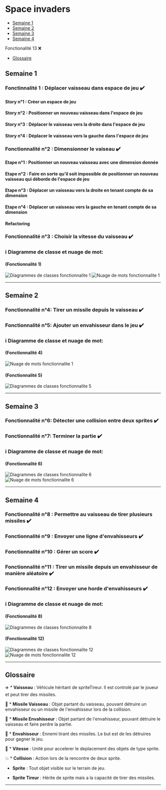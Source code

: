 # Space invaders
- [Semaine 1](#semaine1) 
- [Semaine 2](#semaine2) 
- [Semaine 3](#semaine3) 
- [Semaine 4](#semaine4) 

Fonctionalité 13 :x:

- [Glossaire](#glossaire) 

## Semaine 1 <a id="semaine 1"></a>
### Fonctinnalité 1 : Déplacer vaisseau dans espace de jeu :heavy_check_mark:
#### Story n°1 : Créer un espace de jeu 
#### Story n°2 : Positionner un nouveau vaisseau dans l'espace de jeu 
#### Story n°3 : Déplacer le vaisseau vers la droite dans l'espace de jeu 
#### Story n°4 : Déplacer le vaisseau vers la gauche dans l'espace de jeu 

### Fonctionnalité n°2 : Dimensionner le vaiseau :heavy_check_mark:
#### Etape n°1 : Positionner un nouveau vaisseau avec une dimension donnée 
#### Etape n°2 : Faire en sorte qu'il soit impossible de positionner un nouveau vaisseau qui déborde de l'espace de jeu 
#### Etape n°3 : Déplacer un vaisseau vers la droite en tenant compte de sa dimension 
#### Etape n°4 : Déplacer un vaisseau vers la gauche en tenant compte de sa dimension 
#### Refactoring

### Fonctionnalité n°3 : Choisir la vitesse du vaisseau :heavy_check_mark:

### :information_source: Diagramme de classe et nuage de mot:
#### (Fonctionnalité 1)
![Diagrammes de classes fonctionnalite 1](images/diagramme_fc1.png)
![Nuage de mots fonctionnalite 1](images/nuageMot_fc1.png)

------------- 

## Semaine 2 <a id="semaine 2"></a>
### Fonctionnalité n°4: Tirer un missile depuis le vaisseau :heavy_check_mark:
### Fonctionnalité n°5: Ajouter un envahisseur dans le jeu :heavy_check_mark:

### :information_source: Diagramme de classe et nuage de mot:
#### (Fonctionnalité 4)
![Nuage de mots fonctionnalite 1](images/nuageMot_fc4.png)

#### (Fonctionnalité 5)
![Diagrammes de classes fonctionnalite 5](images/diagramme_fc5.png)

------------- 

## Semaine 3 <a id="semaine 3"></a>
### Fonctionnalité n°6: Détecter une collision entre deux sprites :heavy_check_mark:
### Fonctionnalité n°7: Terminer la partie :heavy_check_mark:

### :information_source: Diagramme de classe et nuage de mot:
#### (Fonctionnalité 6)
![Diagrammes de classes fonctionnalite 6](images/diagramme_fc6.png)
![Nuage de mots fonctionnalite 6](images/nuageMot_fc6.png)

------------- 

## Semaine 4 <a id="semaine 4"></a>
### Fonctionnalité n°8 : Permettre au vaisseau de tirer plusieurs missiles :heavy_check_mark:
### Fonctionnalité n°9 : Envoyer une ligne d'envahisseurs :heavy_check_mark:
### Fonctionnalité n°10 : Gérer un score :heavy_check_mark:
### Fonctionnalité n°11 : Tirer un missile depuis un envahisseur de manière aléatoire :heavy_check_mark:
### Fonctionnalité n°12 : Envoyer une horde d'envahisseurs :heavy_check_mark:

### :information_source: Diagramme de classe et nuage de mot:
#### (Fonctionnalité 8)
![Diagrammes de classes fonctionnalite 8](images/diagramme_fc8.png)

#### (Fonctionnalité 12)
![Diagrammes de classes fonctionnalite 12](images/diagramme_fc12.png)
![Nuage de mots fonctionnalite 12](images/nuageMot_fc12.png)

------------- 

## Glossaire <a id="glossaire"></a>

:airplane: * **Vaisseau** : Véhicule héritant de spriteTireur. Il est controlé par le joueur et peut tirer des missiles.

:rocket: * **Missile Vaisseau** : Objet partant du vaisseau, pouvant détruire un envahisseur ou un missile de l'envahisseur lors de la collision.

:rocket: * **Missile Envahisseur** : Objet partant de l'envahisseur, pouvant détruire le vaisseau et faire perdre la partie. 

:space_invader: * **Envahisseur** : Ennemi tirant des missiles. Le but est de les détruires pour gagner le jeu. 

:dash: * **Vitesse** : Unité pour accelerer le deplacement des objets de type sprite. 

:boom: * **Collision** : Action lors de la rencontre de deux sprite.

* **Sprite** : Tout objet visible sur le terrain de jeu.

* **Sprite Tireur** : Hérite de sprite mais a la capacité de tirer des missiles.


------------- 
